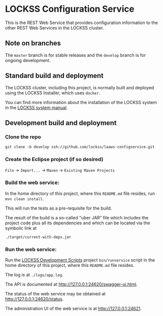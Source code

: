 <!--

Copyright (c) 2000-2019 Board of Trustees of Leland Stanford Jr. University,
all rights reserved.

Redistribution and use in source and binary forms, with or without modification,
are permitted provided that the following conditions are met:

1. Redistributions of source code must retain the above copyright notice, this
list of conditions and the following disclaimer.

2. Redistributions in binary form must reproduce the above copyright notice,
this list of conditions and the following disclaimer in the documentation and/or
other materials provided with the distribution.

3. Neither the name of the copyright holder nor the names of its contributors
may be used to endorse or promote products derived from this software without
specific prior written permission.

THIS SOFTWARE IS PROVIDED BY THE COPYRIGHT HOLDERS AND CONTRIBUTORS "AS IS" AND
ANY EXPRESS OR IMPLIED WARRANTIES, INCLUDING, BUT NOT LIMITED TO, THE IMPLIED
WARRANTIES OF MERCHANTABILITY AND FITNESS FOR A PARTICULAR PURPOSE ARE
DISCLAIMED. IN NO EVENT SHALL THE COPYRIGHT HOLDER OR CONTRIBUTORS BE LIABLE FOR
ANY DIRECT, INDIRECT, INCIDENTAL, SPECIAL, EXEMPLARY, OR CONSEQUENTIAL DAMAGES
(INCLUDING, BUT NOT LIMITED TO, PROCUREMENT OF SUBSTITUTE GOODS OR SERVICES;
LOSS OF USE, DATA, OR PROFITS; OR BUSINESS INTERRUPTION) HOWEVER CAUSED AND ON
ANY THEORY OF LIABILITY, WHETHER IN CONTRACT, STRICT LIABILITY, OR TORT
(INCLUDING NEGLIGENCE OR OTHERWISE) ARISING IN ANY WAY OUT OF THE USE OF THIS
SOFTWARE, EVEN IF ADVISED OF THE POSSIBILITY OF SUCH DAMAGE.

-->
# LOCKSS Configuration Service
This is the REST Web Service that provides configuration information to the
other REST Web Services in the LOCKSS cluster.

## Note on branches
The `master` branch is for stable releases and the `develop` branch is for
ongoing development.

## Standard build and deployment
The LOCKSS cluster, including this project, is normally built and deployed using
the LOCKSS Installer, which uses `docker`.

You can find more information about the installation of the LOCKSS system in the
[LOCKSS system manual](https://lockss.github.io/software/manual).

## Development build and deployment
### Clone the repo
`git clone -b develop ssh://github.com/lockss/laaws-configservice.git`

### Create the Eclipse project (if so desired)
`File` -> `Import...` -> `Maven` -> `Existing Maven Projects`

### Build the web service:
In the home directory of this project, where this `README.md` file resides,
run `mvn clean install`.

This will run the tests as a pre-requisite for the build.

The result of the build is a so-called "uber JAR" file which includes the
project code plus all its dependencies and which can be located via the symbolic
link at

`./target/current-with-deps.jar`

### Run the web service:
Run the
[LOCKSS Development Scripts](https://github.com/lockss/laaws-dev-scripts)
project `bin/runservice` script in the home directory of this project, where
this `README.md` file resides.

The log is at `./logs/app.log`.

The API is documented at <http://127.0.0.1:24620/swagger-ui.html>.

The status of the web service may be obtained at
<http://127.0.0.1:24620/status>.

The administration UI of the web service is at <http://127.0.0.1:24621>.
